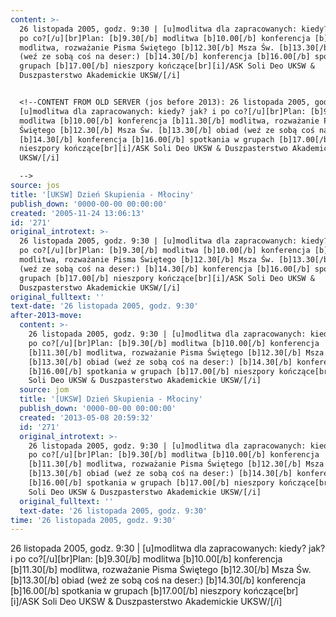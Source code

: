 ```yaml
---
content: >-
  26 listopada 2005, godz. 9:30 | [u]modlitwa dla zapracowanych: kiedy? jak? i
  po co?[/u][br]Plan: [b]9.30[/b] modlitwa [b]10.00[/b] konferencja [b]11.30[/b]
  modlitwa, rozważanie Pisma Świętego [b]12.30[/b] Msza Św. [b]13.30[/b] obiad
  (weź ze sobą coś na deser:) [b]14.30[/b] konferencja [b]16.00[/b] spotkania w
  grupach [b]17.00[/b] nieszpory kończące[br][i]/ASK Soli Deo UKSW &
  Duszpasterstwo Akademickie UKSW/[/i]


  <!--CONTENT FROM OLD SERVER (jos before 2013): 26 listopada 2005, godz. 9:30 |
  [u]modlitwa dla zapracowanych: kiedy? jak? i po co?[/u][br]Plan: [b]9.30[/b]
  modlitwa [b]10.00[/b] konferencja [b]11.30[/b] modlitwa, rozważanie Pisma
  Świętego [b]12.30[/b] Msza Św. [b]13.30[/b] obiad (weź ze sobą coś na deser:)
  [b]14.30[/b] konferencja [b]16.00[/b] spotkania w grupach [b]17.00[/b]
  nieszpory kończące[br][i]/ASK Soli Deo UKSW & Duszpasterstwo Akademickie
  UKSW/[/i]

  -->
source: jos
title: '[UKSW] Dzień Skupienia - Młociny'
publish_down: '0000-00-00 00:00:00'
created: '2005-11-24 13:06:13'
id: '271'
original_introtext: >-
  26 listopada 2005, godz. 9:30 | [u]modlitwa dla zapracowanych: kiedy? jak? i
  po co?[/u][br]Plan: [b]9.30[/b] modlitwa [b]10.00[/b] konferencja [b]11.30[/b]
  modlitwa, rozważanie Pisma Świętego [b]12.30[/b] Msza Św. [b]13.30[/b] obiad
  (weź ze sobą coś na deser:) [b]14.30[/b] konferencja [b]16.00[/b] spotkania w
  grupach [b]17.00[/b] nieszpory kończące[br][i]/ASK Soli Deo UKSW &
  Duszpasterstwo Akademickie UKSW/[/i]
original_fulltext: ''
text-date: '26 listopada 2005, godz. 9:30'
after-2013-move:
  content: >-
    26 listopada 2005, godz. 9:30 | [u]modlitwa dla zapracowanych: kiedy? jak? i
    po co?[/u][br]Plan: [b]9.30[/b] modlitwa [b]10.00[/b] konferencja
    [b]11.30[/b] modlitwa, rozważanie Pisma Świętego [b]12.30[/b] Msza Św.
    [b]13.30[/b] obiad (weź ze sobą coś na deser:) [b]14.30[/b] konferencja
    [b]16.00[/b] spotkania w grupach [b]17.00[/b] nieszpory kończące[br][i]/ASK
    Soli Deo UKSW & Duszpasterstwo Akademickie UKSW/[/i]
  source: jom
  title: '[UKSW] Dzień Skupienia - Młociny'
  publish_down: '0000-00-00 00:00:00'
  created: '2013-05-08 20:59:32'
  id: '271'
  original_introtext: >-
    26 listopada 2005, godz. 9:30 | [u]modlitwa dla zapracowanych: kiedy? jak? i
    po co?[/u][br]Plan: [b]9.30[/b] modlitwa [b]10.00[/b] konferencja
    [b]11.30[/b] modlitwa, rozważanie Pisma Świętego [b]12.30[/b] Msza Św.
    [b]13.30[/b] obiad (weź ze sobą coś na deser:) [b]14.30[/b] konferencja
    [b]16.00[/b] spotkania w grupach [b]17.00[/b] nieszpory kończące[br][i]/ASK
    Soli Deo UKSW & Duszpasterstwo Akademickie UKSW/[/i]
  original_fulltext: ''
  text-date: '26 listopada 2005, godz. 9:30'
time: '26 listopada 2005, godz. 9:30'
---
```

26 listopada 2005, godz. 9:30 | [u]modlitwa dla zapracowanych: kiedy? jak? i po co?[/u][br]Plan: [b]9.30[/b] modlitwa [b]10.00[/b] konferencja [b]11.30[/b] modlitwa, rozważanie Pisma Świętego [b]12.30[/b] Msza Św. [b]13.30[/b] obiad (weź ze sobą coś na deser:) [b]14.30[/b] konferencja [b]16.00[/b] spotkania w grupach [b]17.00[/b] nieszpory kończące[br][i]/ASK Soli Deo UKSW & Duszpasterstwo Akademickie UKSW/[/i]

<!--CONTENT FROM OLD SERVER (jos before 2013): 26 listopada 2005, godz. 9:30 | [u]modlitwa dla zapracowanych: kiedy? jak? i po co?[/u][br]Plan: [b]9.30[/b] modlitwa [b]10.00[/b] konferencja [b]11.30[/b] modlitwa, rozważanie Pisma Świętego [b]12.30[/b] Msza Św. [b]13.30[/b] obiad (weź ze sobą coś na deser:) [b]14.30[/b] konferencja [b]16.00[/b] spotkania w grupach [b]17.00[/b] nieszpory kończące[br][i]/ASK Soli Deo UKSW & Duszpasterstwo Akademickie UKSW/[/i]
-->

<!--{{json:{"created_date":"2005-11-24 13:06:13","publish_down":"0000-00-00 00:00:00","id":"271"}}}-->